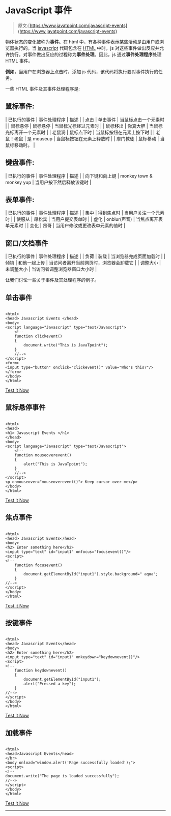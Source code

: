 # JavaScript 事件

> 原文:[https://www.javatpoint.com/javascript-events](https://www.javatpoint.com/javascript-events)

物体状态的变化被称为**事件**。在 html 中，有各种事件表示某些活动是由用户或浏览器执行的。当 [javascript](https://www.javatpoint.com/javascript-tutorial) 代码包含在 [HTML](https://www.javatpoint.com/html-tutorial) 中时，js 对这些事件做出反应并允许执行。对事件做出反应的过程称为**事件处理**。因此，js 通过**事件处理程序**处理 HTML 事件。

**例如**，当用户在浏览器上点击时，添加 js 代码，该代码将执行要对事件执行的任务。

一些 HTML 事件及其事件处理程序是:

## 鼠标事件:

| 已执行的事件 | 事件处理程序 | 描述 |
| 点击 | 单击事件 | 当鼠标点击一个元素时 |
| 鼠标悬停 | 鼠标悬停 | 当鼠标光标经过元素时 |
| 鼠标移出 | 你真大胆 | 当鼠标光标离开一个元素时 |
| 老鼠洞 | 鼠标点下时 | 当鼠标按钮在元素上按下时 |
| 老鼠！老鼠 | 是 mouseup | 当鼠标按钮在元素上释放时 |
| 摩门教徒 | 鼠标移动 | 当鼠标移动时。 |

## 键盘事件:

| 已执行的事件 | 事件处理程序 | 描述 |
| 向下键和向上键 | monkey town & monkey yup | 当用户按下然后释放该键时 |

## 表单事件:

| 已执行的事件 | 事件处理程序 | 描述 |
| 集中 | 得到焦点时 | 当用户关注一个元素时 |
| 使服从 | 昂松宾 | 当用户提交表单时 |
| 虚化 | onblur(声音) | 当焦点离开表单元素时 |
| 变化 | 昂哥 | 当用户修改或更改表单元素的值时 |

## 窗口/文档事件

| 已执行的事件 | 事件处理程序 | 描述 |
| 负荷 | 装载 | 当浏览器完成页面加载时 |
| 倾销 | 和他一起上传 | 当访问者离开当前网页时，浏览器会卸载它 |
| 调整大小 | 未调整大小 | 当访问者调整浏览器窗口大小时 |

让我们讨论一些关于事件及其处理程序的例子。

## 单击事件

```

<html>
<head> Javascript Events </head>
<body>
<script language="Javascript" type="text/Javascript">
	<!--
	function clickevent()
	{
		document.write("This is JavaTpoint");
	}
	//-->
</script>
<form>
<input type="button" onclick="clickevent()" value="Who's this?"/>
</form>
</body>
</html>

```

[Test it Now](https://www.javatpoint.com/oprweb/test.jsp?filename=JavaScriptClickEvent)

## 鼠标悬停事件

```

<html>
<head> 
<h1> Javascript Events </h1>
</head>
<body>
<script language="Javascript" type="text/Javascript">
	<!--
	function mouseoverevent()
	{
		alert("This is JavaTpoint");
	}
	//-->
</script>
<p onmouseover="mouseoverevent()"> Keep cursor over me</p>
</body>
</html>

```

[Test it Now](https://www.javatpoint.com/oprweb/test.jsp?filename=JavaScriptMouseOverEvent)

## 焦点事件

```

<html>
<head> Javascript Events</head>
<body>
<h2> Enter something here</h2>
<input type="text" id="input1" onfocus="focusevent()"/>
<script>
<!--
	function focusevent()
	{
		document.getElementById("input1").style.background=" aqua";
	}
//-->
</script>
</body>
</html>

```

[Test it Now](https://www.javatpoint.com/oprweb/test.jsp?filename=JavaScriptFocusEvent)

## 按键事件

```

<html>
<head> Javascript Events</head>
<body>
<h2> Enter something here</h2>
<input type="text" id="input1" onkeydown="keydownevent()"/>
<script>
<!--
	function keydownevent()
	{
		document.getElementById("input1");
		alert("Pressed a key");
	}
//-->
</script>
</body>
</html>

```

[Test it Now](https://www.javatpoint.com/oprweb/test.jsp?filename=JavaScriptKeydownEvent)

## 加载事件

```

<html>
<head>Javascript Events</head>
</br>
<body onload="window.alert('Page successfully loaded');">
<script>
<!--
document.write("The page is loaded successfully");
//-->
</script>
</body>
</html>

```

[Test it Now](https://www.javatpoint.com/oprweb/test.jsp?filename=JavaScriptLoadEvent)

* * *